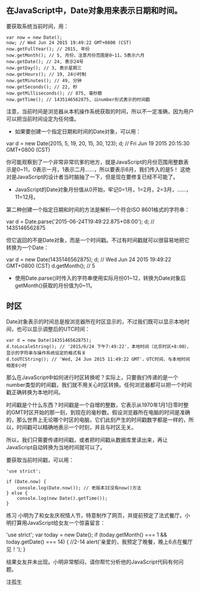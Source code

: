 ## 在JavaScript中，Date对象用来表示日期和时间。

要获取系统当前时间，用：
```
var now = new Date();
now; // Wed Jun 24 2015 19:49:22 GMT+0800 (CST)
now.getFullYear(); // 2015, 年份
now.getMonth(); // 5, 月份，注意月份范围是0~11，5表示六月
now.getDate(); // 24, 表示24号
now.getDay(); // 3, 表示星期三
now.getHours(); // 19, 24小时制
now.getMinutes(); // 49, 分钟
now.getSeconds(); // 22, 秒
now.getMilliseconds(); // 875, 毫秒数
now.getTime(); // 1435146562875, 以number形式表示的时间戳

```

注意，当前时间是浏览器从本机操作系统获取的时间，所以不一定准确，因为用户可以把当前时间设定为任何值。

- 如果要创建一个指定日期和时间的Date对象，可以用：

var d = new Date(2015, 5, 19, 20, 15, 30, 123);
d; // Fri Jun 19 2015 20:15:30 GMT+0800 (CST)

你可能观察到了一个非常非常坑爹的地方，就是JavaScript的月份范围用整数表示是0~11，0表示一月，1表示二月……，所以要表示6月，我们传入的是5！
这绝对是JavaScript的设计者当时脑抽了一下，但是现在要修复已经不可能了。

- JavaScript的Date对象月份值从0开始，牢记0=1月，1=2月，2=3月，……，11=12月。

第二种创建一个指定日期和时间的方法是解析一个符合ISO 8601格式的字符串：

var d = Date.parse('2015-06-24T19:49:22.875+08:00');
d; // 1435146562875

但它返回的不是Date对象，而是一个时间戳。不过有时间戳就可以很容易地把它转换为一个Date：

var d = new Date(1435146562875);
d; // Wed Jun 24 2015 19:49:22 GMT+0800 (CST)
d.getMonth(); // 5

- 使用Date.parse()时传入的字符串使用实际月份01~12，转换为Date对象后getMonth()获取的月份值为0~11。


## 时区
Date对象表示的时间总是按浏览器所在时区显示的，不过我们既可以显示本地时间，也可以显示调整后的UTC时间：

```
var d = new Date(1435146562875);
d.toLocaleString(); // '2015/6/24 下午7:49:22'，本地时间（北京时区+8:00），显示的字符串与操作系统设定的格式有关
d.toUTCString(); // 'Wed, 24 Jun 2015 11:49:22 GMT'，UTC时间，与本地时间相差8小时
```
那么在JavaScript中如何进行时区转换呢？实际上，只要我们传递的是一个number类型的时间戳，我们就不用关心时区转换。任何浏览器都可以把一个时间戳正确转换为本地时间。

时间戳是个什么东西？时间戳是一个自增的整数，它表示从1970年1月1日零时整的GMT时区开始的那一刻，到现在的毫秒数。假设浏览器所在电脑的时间是准确的，那么世界上无论哪个时区的电脑，它们此刻产生的时间戳数字都是一样的，所以，时间戳可以精确地表示一个时刻，并且与时区无关。

所以，我们只需要传递时间戳，或者把时间戳从数据库里读出来，再让JavaScript自动转换为当地时间就可以了。

要获取当前时间戳，可以用：
```
'use strict';

if (Date.now) {
    console.log(Date.now()); // 老版本IE没有now()方法
} else {
    console.log(new Date().getTime());
}
```

练习
小明为了和女友庆祝情人节，特意制作了网页，并提前预定了法式餐厅。小明打算用JavaScript给女友一个惊喜留言：

'use strict';
var today = new Date();
if (today.getMonth() === 1 && today.getDate() === 14) {  //2-14
    alert('亲爱的，我预定了晚餐，晚上6点在餐厅见！');
}

结果女友并未出现。小明非常郁闷，请你帮忙分析他的JavaScript代码有何问题。

注孤生